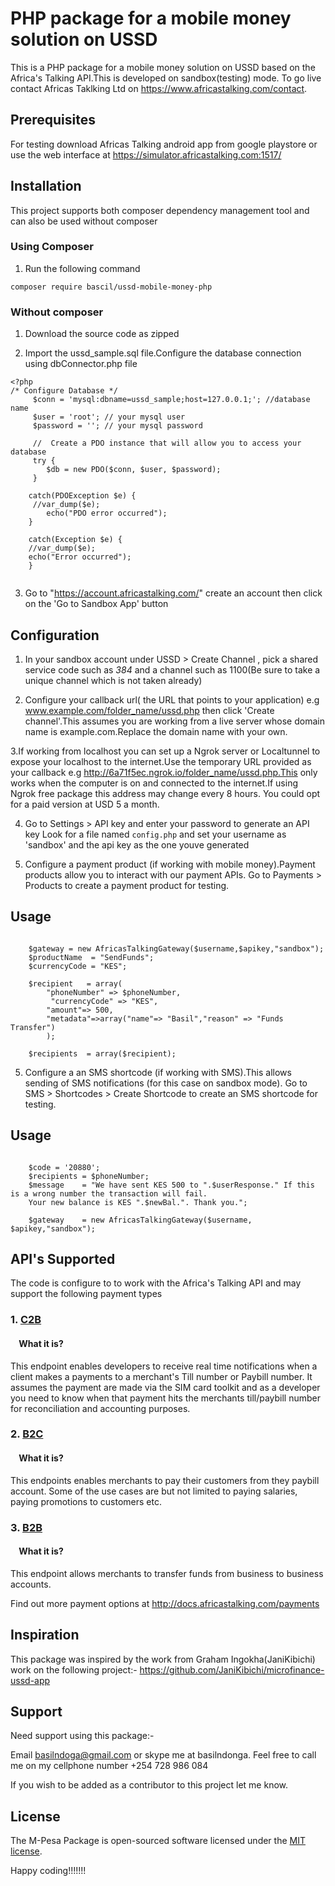 # PHP package for a mobile money solution on USSD

This is a PHP package for a mobile money solution on USSD based on the Africa's Talking API.This is developed on sandbox(testing) mode. To go live contact Africas Taklking Ltd on https://www.africastalking.com/contact.

## Prerequisites

For testing download Africas Talking android app from google playstore or use the web interface at https://simulator.africastalking.com:1517/


## Installation

This project supports both composer dependency management tool and can also be used without composer

### Using Composer
1. Run the following command
```
composer require bascil/ussd-mobile-money-php
```
### Without composer

1. Download the source code as zipped 

2. Import the ussd_sample.sql file.Configure the database connection using dbConnector.php file
``` 
<?php 
/* Configure Database */
     $conn = 'mysql:dbname=ussd_sample;host=127.0.0.1;'; //database name
     $user = 'root'; // your mysql user 
     $password = ''; // your mysql password

     //  Create a PDO instance that will allow you to access your database
     try {
        $db = new PDO($conn, $user, $password);
     }

    catch(PDOException $e) {
     //var_dump($e);
        echo("PDO error occurred");
    }

    catch(Exception $e) {
    //var_dump($e);
    echo("Error occurred");
    }
    
```
3. Go to "https://account.africastalking.com/" create an account then click on the 'Go to Sandbox App' button

## Configuration

1. In your sandbox account under USSD > Create Channel , pick a shared service code  such as *384* and a channel such as 1100(Be sure to take a unique channel which is not taken already)

2. Configure your callback url( the URL that points to your application) e.g www.example.com/folder_name/ussd.php then click 'Create channel'.This assumes you are working from a live server whose domain name is example.com.Replace the domain name with your own.

3.If working from localhost you can set up a Ngrok server or Localtunnel to expose your localhost to the internet.Use the temporary URL provided as your callback e.g  http://6a71f5ec.ngrok.io/folder_name/ussd.php.This only works when the computer is on and connected to the internet.If using Ngrok free package this address may change every 8 hours. You could opt for a paid version at USD 5 a month.


4. Go to Settings > API key and enter your password to generate an API key Look for a file named `config.php` and set your username as 'sandbox' and the api key as the one youve generated

5. Configure a payment product (if working with mobile money).Payment products allow you to interact with our payment APIs. Go to Payments > Products to create a payment product for testing. 


## Usage
```
   
    $gateway = new AfricasTalkingGateway($username,$apikey,"sandbox");
    $productName  = "SendFunds"; 
    $currencyCode = "KES";

    $recipient   = array(
        "phoneNumber" => $phoneNumber,
         "currencyCode" => "KES", 
        "amount"=> 500,
        "metadata"=>array("name"=> "Basil","reason" => "Funds Transfer")
        );

    $recipients  = array($recipient);

```

5. Configure a an SMS shortcode (if working with SMS).This allows sending of SMS notifications (for this case on sandbox mode). Go to SMS > Shortcodes > Create Shortcode to create an SMS shortcode for testing. 


## Usage
```
   
    $code = '20880';
    $recipients = $phoneNumber;
    $message    = "We have sent KES 500 to ".$userResponse." If this is a wrong number the transaction will fail.
    Your new balance is KES ".$newBal.". Thank you.";

    $gateway    = new AfricasTalkingGateway($username, $apikey,"sandbox");

```

## API's Supported
The code  is configure to to work with the Africa's Talking API and may support the following payment types


### 1. [C2B](https://developer.safaricom.co.ke/docs#c2b-api)
#### &nbsp; &nbsp; What it is?
This endpoint enables developers to receive real time notifications when a client makes a payments to a merchant's Till number or Paybill number. It assumes the payment are made via the SIM card toolkit and as a developer you need to know when that payment hits the merchants till/paybill number for reconciliation and accounting purposes.


### 2. [B2C](https://developer.safaricom.co.ke/docs#b2c-api)
#### &nbsp; &nbsp; What it is?
This endpoints enables merchants to pay their customers from they paybill account. Some of the use cases are but not limited to paying salaries, paying promotions to customers etc.

### 3. [B2B](https://developer.safaricom.co.ke/docs#b2b-api)
#### &nbsp; &nbsp; What it is?
This endpoint allows merchants to transfer funds from business to business accounts. 

Find out more payment options at http://docs.africastalking.com/payments


## Inspiration

This package was inspired by the work from Graham Ingokha(JaniKibichi) work on the following project:-
https://github.com/JaniKibichi/microfinance-ussd-app


## Support
Need support using this package:-

Email basilndoga@gmail.com or skype me at basilndonga. Feel free to call me on my cellphone number +254 728 986 084

If you wish to be added as a contributor to this project let me know.

## License

The M-Pesa Package is open-sourced software licensed under the [MIT license](http://opensource.org/licenses/MIT).

Happy coding!!!!!!!

